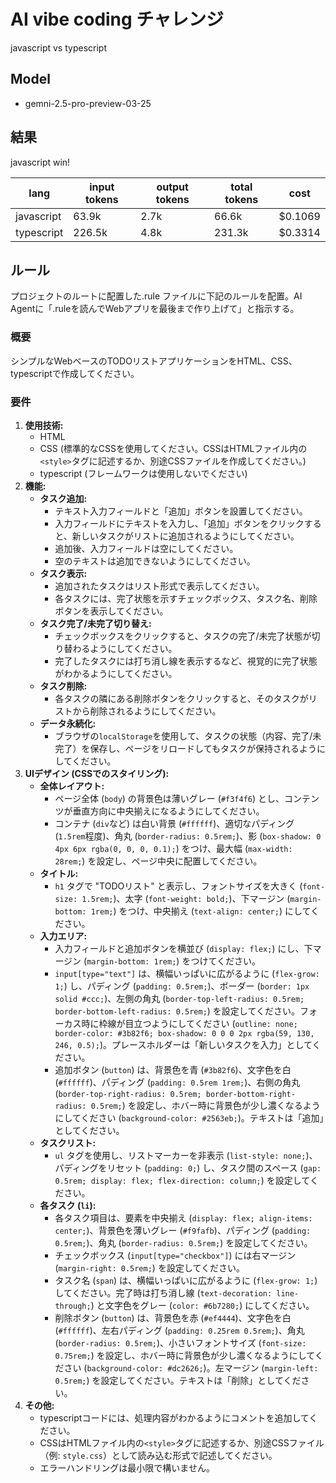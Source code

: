# AI vibe coding チャレンジ
javascript vs typescript


## Model 
- gemni-2.5-pro-preview-03-25

## 結果

javascript win!

| lang | input tokens | output tokens | total tokens | cost |
|------|--------------|---------------|--------------|------|
| javascript   |  63.9k | 2.7k | 66.6k | $0.1069 | 
| typescript   |  226.5k |  4.8k | 231.3k | $0.3314 |


## ルール
プロジェクトのルートに配置した.rule ファイルに下記のルールを配置。AI Agentに「.ruleを読んでWebアプリを最後まで作り上げて」と指示する。


### 概要
シンプルなWebベースのTODOリストアプリケーションをHTML、CSS、typescriptで作成してください。

### 要件
1.  **使用技術:**
    * HTML
    * CSS (標準的なCSSを使用してください。CSSはHTMLファイル内の`<style>`タグに記述するか、別途CSSファイルを作成してください。)
    * typescript (フレームワークは使用しないでください)
2.  **機能:**
    * **タスク追加:**
        * テキスト入力フィールドと「追加」ボタンを設置してください。
        * 入力フィールドにテキストを入力し、「追加」ボタンをクリックすると、新しいタスクがリストに追加されるようにしてください。
        * 追加後、入力フィールドは空にしてください。
        * 空のテキストは追加できないようにしてください。
    * **タスク表示:**
        * 追加されたタスクはリスト形式で表示してください。
        * 各タスクには、完了状態を示すチェックボックス、タスク名、削除ボタンを表示してください。
    * **タスク完了/未完了切り替え:**
        * チェックボックスをクリックすると、タスクの完了/未完了状態が切り替わるようにしてください。
        * 完了したタスクには打ち消し線を表示するなど、視覚的に完了状態がわかるようにしてください。
    * **タスク削除:**
        * 各タスクの隣にある削除ボタンをクリックすると、そのタスクがリストから削除されるようにしてください。
    * **データ永続化:**
        * ブラウザの`localStorage`を使用して、タスクの状態（内容、完了/未完了）を保存し、ページをリロードしてもタスクが保持されるようにしてください。
3.  **UIデザイン (CSSでのスタイリング):**
    * **全体レイアウト:**
        * ページ全体 (`body`) の背景色は薄いグレー (`#f3f4f6`) とし、コンテンツが垂直方向に中央揃えになるようにしてください。
        * コンテナ (`div`など) は白い背景 (`#ffffff`)、適切なパディング (`1.5rem`程度)、角丸 (`border-radius: 0.5rem;`)、影 (`box-shadow: 0 4px 6px rgba(0, 0, 0, 0.1);`) をつけ、最大幅 (`max-width: 28rem;`) を設定し、ページ中央に配置してください。
    * **タイトル:**
        * `h1` タグで "TODOリスト" と表示し、フォントサイズを大きく (`font-size: 1.5rem;`)、太字 (`font-weight: bold;`)、下マージン (`margin-bottom: 1rem;`) をつけ、中央揃え (`text-align: center;`) にしてください。
    * **入力エリア:**
        * 入力フィールドと追加ボタンを横並び (`display: flex;`) にし、下マージン (`margin-bottom: 1rem;`) をつけてください。
        * `input[type="text"]` は、横幅いっぱいに広がるように (`flex-grow: 1;`) し、パディング (`padding: 0.5rem;`)、ボーダー (`border: 1px solid #ccc;`)、左側の角丸 (`border-top-left-radius: 0.5rem; border-bottom-left-radius: 0.5rem;`) を設定してください。フォーカス時に枠線が目立つようにしてください (`outline: none; border-color: #3b82f6; box-shadow: 0 0 0 2px rgba(59, 130, 246, 0.5);`)。プレースホルダーは「新しいタスクを入力」としてください。
        * 追加ボタン (`button`) は、背景色を青 (`#3b82f6`)、文字色を白 (`#ffffff`)、パディング (`padding: 0.5rem 1rem;`)、右側の角丸 (`border-top-right-radius: 0.5rem; border-bottom-right-radius: 0.5rem;`) を設定し、ホバー時に背景色が少し濃くなるようにしてください (`background-color: #2563eb;`)。テキストは「追加」としてください。
    * **タスクリスト:**
        * `ul` タグを使用し、リストマーカーを非表示 (`list-style: none;`)、パディングをリセット (`padding: 0;`) し、タスク間のスペース (`gap: 0.5rem; display: flex; flex-direction: column;`) を設定してください。
    * **各タスク (`li`):**
        * 各タスク項目は、要素を中央揃え (`display: flex; align-items: center;`)、背景色を薄いグレー (`#f9fafb`)、パディング (`padding: 0.5rem;`)、角丸 (`border-radius: 0.5rem;`) を設定してください。
        * チェックボックス (`input[type="checkbox"]`) には右マージン (`margin-right: 0.5rem;`) を設定してください。
        * タスク名 (`span`) は、横幅いっぱいに広がるように (`flex-grow: 1;`) してください。完了時は打ち消し線 (`text-decoration: line-through;`) と文字色をグレー (`color: #6b7280;`) にしてください。
        * 削除ボタン (`button`) は、背景色を赤 (`#ef4444`)、文字色を白 (`#ffffff`)、左右パディング (`padding: 0.25rem 0.5rem;`)、角丸 (`border-radius: 0.5rem;`)、小さいフォントサイズ (`font-size: 0.75rem;`) を設定し、ホバー時に背景色が少し濃くなるようにしてください (`background-color: #dc2626;`)。左マージン (`margin-left: 0.5rem;`) を設定してください。テキストは「削除」としてください。
4.  **その他:**
    * typescriptコードには、処理内容がわかるようにコメントを追加してください。
    * CSSはHTMLファイル内の`<style>`タグに記述するか、別途CSSファイル（例: `style.css`）として読み込む形式で記述してください。
    * エラーハンドリングは最小限で構いません。

